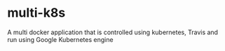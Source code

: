 # multi-k8s
A multi docker application that is controlled using kubernetes, Travis and run using Google Kubernetes engine
